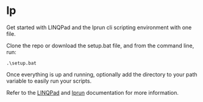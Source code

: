 # lp
Get started with LINQPad and the lprun cli scripting environment with one file.

Clone the repo or download the setup.bat file, and from the command line, run:

```
.\setup.bat
```

Once everything is up and running, optionally add the directory to your path variable to easily run your scripts.

Refer to the [LINQPad](https://www.linqpad.net/) and [lprun](https://www.linqpad.net/lprun.aspx) documentation for more information.
